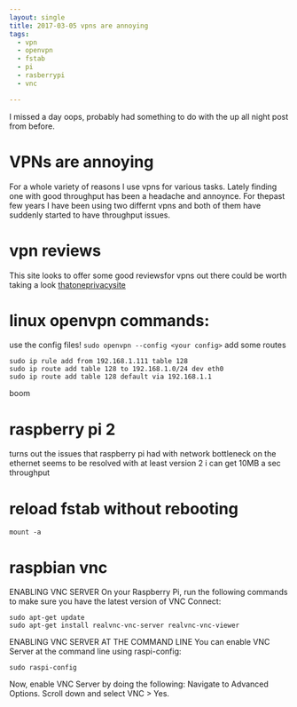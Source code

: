 ```yaml
---
layout: single
title: 2017-03-05 vpns are annoying
tags:
  - vpn
  - openvpn
  - fstab
  - pi
  - rasberrypi
  - vnc 

---
```



I missed a day oops, probably had something to do with the up all night post from before.

# VPNs are annoying
For a whole variety of reasons I use vpns for various tasks.   Lately finding one with good throughput has been a headache and annoynce.  For thepast few years I have been using two differnt vpns and both of them have suddenly started to have throughput issues.  

# vpn reviews
 This site looks to offer some good reviewsfor vpns out there   could be worth taking a look  [thatoneprivacysite](https://thatoneprivacysite.net "thatoneprivacysite")


# linux openvpn commands:
use the config files! `sudo openvpn --config <your config>`
add some routes 
```
sudo ip rule add from 192.168.1.111 table 128
sudo ip route add table 128 to 192.168.1.0/24 dev eth0
sudo ip route add table 128 default via 192.168.1.1
```
boom

# raspberry pi 2
turns out the issues that raspberry pi had with network bottleneck on the ethernet seems to be resolved with at least version 2    i can get 10MB a sec throughput 

# reload fstab without rebooting
`mount -a`

# raspbian vnc
ENABLING VNC SERVER
On your Raspberry Pi, run the following commands to make sure you have the latest version of VNC Connect:
```
sudo apt-get update
sudo apt-get install realvnc-vnc-server realvnc-vnc-viewer
```

ENABLING VNC SERVER AT THE COMMAND LINE
You can enable VNC Server at the command line using raspi-config:
```
sudo raspi-config
```
Now, enable VNC Server by doing the following:
Navigate to Advanced Options.
Scroll down and select VNC > Yes.
